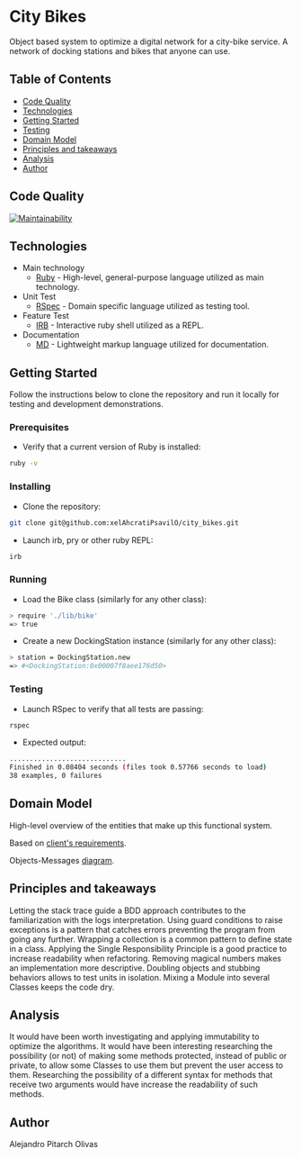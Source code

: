 # City Bikes

Object based system to optimize a digital network for a city-bike service. A network of docking stations and bikes that anyone can use.

## Table of Contents
* [Code Quality](#code-quality)
* [Technologies](#technologies)
* [Getting Started](#getting-started)
* [Testing](#testing)
* [Domain Model](#domain-model)
* [Principles and takeaways](#principles-and-takeaways)
* [Analysis](#analysis)
* [Author](#author)

## Code Quality
[![Maintainability](https://api.codeclimate.com/v1/badges/712bdf1ba315301d6bdd/maintainability)](https://codeclimate.com/github/xelAhcratiPsavilO/city_bikes/maintainability)

## Technologies
- Main technology
  - [Ruby](https://www.ruby-lang.org/en/) - High-level, general-purpose language utilized as main technology.
- Unit Test
  - [RSpec](https://rspec.info/) - Domain specific language utilized as testing tool.
- Feature Test
  - [IRB](https://en.wikipedia.org/wiki/Interactive_Ruby_Shell) - Interactive ruby shell utilized as a REPL.
- Documentation
  - [MD](https://www.markdownguide.org/) - Lightweight markup language utilized for documentation.

## Getting Started

Follow the instructions below to clone the repository and run it locally for testing and development demonstrations.

### Prerequisites
- Verify that a current version of Ruby is installed:
```bash
ruby -v
```

### Installing
- Clone the repository:
```bash
git clone git@github.com:xelAhcratiPsavilO/city_bikes.git
```
- Launch irb, pry or other ruby REPL:
```bash
irb
```
### Running
- Load the Bike class (similarly for any other class):
```bash
> require './lib/bike'
=> true
```
- Create a new DockingStation instance (similarly for any other class):
```bash
> station = DockingStation.new
=> #<DockingStation:0x00007f8aee176d50>
```

### Testing
- Launch RSpec to verify that all tests are passing:
```bash
rspec
```
- Expected output:
```bash
.............................
Finished in 0.08404 seconds (files took 0.57766 seconds to load)
38 examples, 0 failures
```

## Domain Model

High-level overview of the entities that make up this functional system.

Based on [client's requirements](USER_STORIES.md).

Objects-Messages [diagram](DIAGRAM.md).

## Principles and takeaways
Letting the stack trace guide a BDD approach contributes to the familiarization with the logs interpretation.
Using guard conditions to raise exceptions is a pattern that catches errors preventing the program from going any further.
Wrapping a collection is a common pattern to define state in a class.
Applying the Single Responsibility Principle is a good practice to increase readability when refactoring.
Removing magical numbers makes an implementation more descriptive.
Doubling objects and stubbing behaviors allows to test units in isolation.
Mixing a Module into several Classes keeps the code dry.

## Analysis
It would have been worth investigating and applying immutability to optimize the algorithms.
It would have been interesting researching the possibility (or not) of making some methods protected, instead of public or private, to allow some Classes to use them but prevent the user access to them.
Researching the possibility of a different syntax for methods that receive two arguments would have increase the readability of such methods.

## Author

Alejandro Pitarch Olivas
